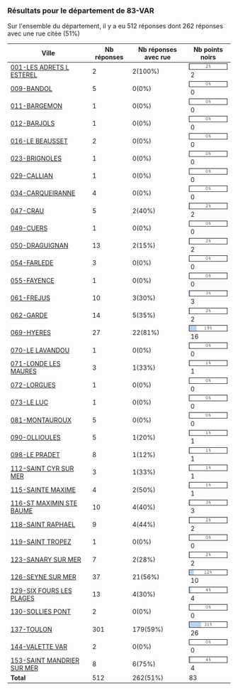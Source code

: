 ### Résultats pour le département de 83-VAR

Sur l'ensemble du département, il y a eu 512 réponses dont 262 réponses avec une rue citée (51%)

| Ville | Nb réponses | Nb réponses avec rue | Nb points noirs |
|-------------|-------------|----------------------|-----------------|
|<a href='001-LES ADRETS L ESTEREL.md'>001-LES ADRETS L ESTEREL</a>|2|2(100%)|<img src="../../img/bar_2.gif" />&nbsp;2|
|<a href='009-BANDOL.md'>009-BANDOL</a>|5|0(0%)|<img src="../../img/bar_0.gif" />&nbsp;0|
|<a href='011-BARGEMON.md'>011-BARGEMON</a>|1|0(0%)|<img src="../../img/bar_0.gif" />&nbsp;0|
|<a href='012-BARJOLS.md'>012-BARJOLS</a>|1|0(0%)|<img src="../../img/bar_0.gif" />&nbsp;0|
|<a href='016-LE BEAUSSET.md'>016-LE BEAUSSET</a>|2|0(0%)|<img src="../../img/bar_0.gif" />&nbsp;0|
|<a href='023-BRIGNOLES.md'>023-BRIGNOLES</a>|1|0(0%)|<img src="../../img/bar_0.gif" />&nbsp;0|
|<a href='029-CALLIAN.md'>029-CALLIAN</a>|1|0(0%)|<img src="../../img/bar_0.gif" />&nbsp;0|
|<a href='034-CARQUEIRANNE.md'>034-CARQUEIRANNE</a>|4|0(0%)|<img src="../../img/bar_0.gif" />&nbsp;0|
|<a href='047-CRAU.md'>047-CRAU</a>|5|2(40%)|<img src="../../img/bar_2.gif" />&nbsp;2|
|<a href='049-CUERS.md'>049-CUERS</a>|1|0(0%)|<img src="../../img/bar_0.gif" />&nbsp;0|
|<a href='050-DRAGUIGNAN.md'>050-DRAGUIGNAN</a>|13|2(15%)|<img src="../../img/bar_2.gif" />&nbsp;2|
|<a href='054-FARLEDE.md'>054-FARLEDE</a>|3|0(0%)|<img src="../../img/bar_0.gif" />&nbsp;0|
|<a href='055-FAYENCE.md'>055-FAYENCE</a>|1|0(0%)|<img src="../../img/bar_0.gif" />&nbsp;0|
|<a href='061-FREJUS.md'>061-FREJUS</a>|10|3(30%)|<img src="../../img/bar_3.gif" />&nbsp;3|
|<a href='062-GARDE.md'>062-GARDE</a>|14|5(35%)|<img src="../../img/bar_2.gif" />&nbsp;2|
|<a href='069-HYERES.md'>069-HYERES</a>|27|22(81%)|<img src="../../img/bar_19.gif" />&nbsp;16|
|<a href='070-LE LAVANDOU.md'>070-LE LAVANDOU</a>|1|0(0%)|<img src="../../img/bar_0.gif" />&nbsp;0|
|<a href='071-LONDE LES MAURES.md'>071-LONDE LES MAURES</a>|3|1(33%)|<img src="../../img/bar_1.gif" />&nbsp;1|
|<a href='072-LORGUES.md'>072-LORGUES</a>|1|0(0%)|<img src="../../img/bar_0.gif" />&nbsp;0|
|<a href='073-LE LUC.md'>073-LE LUC</a>|1|0(0%)|<img src="../../img/bar_0.gif" />&nbsp;0|
|<a href='081-MONTAUROUX.md'>081-MONTAUROUX</a>|5|0(0%)|<img src="../../img/bar_0.gif" />&nbsp;0|
|<a href='090-OLLIOULES.md'>090-OLLIOULES</a>|5|1(20%)|<img src="../../img/bar_1.gif" />&nbsp;1|
|<a href='098-LE PRADET.md'>098-LE PRADET</a>|8|1(12%)|<img src="../../img/bar_1.gif" />&nbsp;1|
|<a href='112-SAINT CYR SUR MER.md'>112-SAINT CYR SUR MER</a>|3|1(33%)|<img src="../../img/bar_1.gif" />&nbsp;1|
|<a href='115-SAINTE MAXIME.md'>115-SAINTE MAXIME</a>|4|2(50%)|<img src="../../img/bar_1.gif" />&nbsp;1|
|<a href='116-ST MAXIMIN STE BAUME.md'>116-ST MAXIMIN STE BAUME</a>|10|4(40%)|<img src="../../img/bar_3.gif" />&nbsp;3|
|<a href='118-SAINT RAPHAEL.md'>118-SAINT RAPHAEL</a>|9|4(44%)|<img src="../../img/bar_2.gif" />&nbsp;2|
|<a href='119-SAINT TROPEZ.md'>119-SAINT TROPEZ</a>|1|0(0%)|<img src="../../img/bar_0.gif" />&nbsp;0|
|<a href='123-SANARY SUR MER.md'>123-SANARY SUR MER</a>|7|2(28%)|<img src="../../img/bar_2.gif" />&nbsp;2|
|<a href='126-SEYNE SUR MER.md'>126-SEYNE SUR MER</a>|37|21(56%)|<img src="../../img/bar_12.gif" />&nbsp;10|
|<a href='129-SIX FOURS LES PLAGES.md'>129-SIX FOURS LES PLAGES</a>|13|4(30%)|<img src="../../img/bar_4.gif" />&nbsp;4|
|<a href='130-SOLLIES PONT.md'>130-SOLLIES PONT</a>|2|0(0%)|<img src="../../img/bar_0.gif" />&nbsp;0|
|<a href='137-TOULON.md'>137-TOULON</a>|301|179(59%)|<img src="../../img/bar_31.gif" />&nbsp;26|
|<a href='144-VALETTE VAR.md'>144-VALETTE VAR</a>|2|0(0%)|<img src="../../img/bar_0.gif" />&nbsp;0|
|<a href='153-SAINT MANDRIER SUR MER.md'>153-SAINT MANDRIER SUR MER</a>|8|6(75%)|<img src="../../img/bar_4.gif" />&nbsp;4|
| **Total** |512|262(51%)|83|
